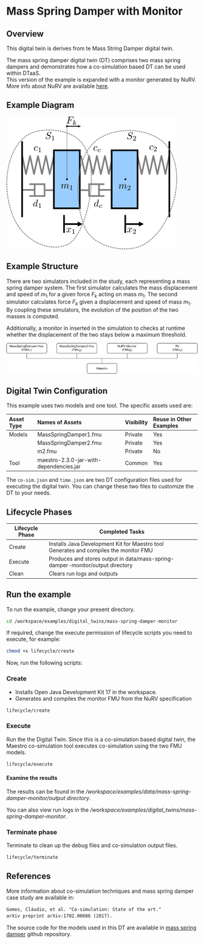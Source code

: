 # Mass Spring Damper with Monitor

## Overview

This digital twin is derives from te Mass String Damper digital twin.

The mass spring damper digital twin (DT) comprises two mass spring dampers
and demonstrates how a co-simulation based DT can be used within DTaaS.    
This version of the example is expanded with a monitor generated by NuRV.
More info about NuRV are available [here](https://es-static.fbk.eu/tools/nurv/).



## Example Diagram

![Mass Spring Damper System](mass-spring-damper_multibody_system.png)

## Example Structure

There are two simulators included in the study, each representing a
mass spring damper system. The first simulator calculates the mass
displacement and speed of $m_1$ for a given force $F_k$ acting on mass $m_1$.
The second simulator calculates force $F_k$ given a displacement and speed of
mass $m_1$. By coupling these simulators, the evolution of the position of
the two masses is computed.

Additionally, a monitor in inserted in the simulation to checks at runtime
whether the displacement of the two stays below a maximum threshold.

![Mass Spring Damper Structure](dt-structure.png)

## Digital Twin Configuration

This example uses two models and one tool. The specific assets used are:

| Asset Type | Names of Assets | Visibility | Reuse in Other Examples |
|:---|:---|:---|:---|
| Models | MassSpringDamper1.fmu | Private | Yes |
|        | MassSpringDamper2.fmu | Private | Yes |
|        | m2.fmu | Private | No |
| Tool | maestro-2.3.0-jar-with-dependencies.jar | Common | Yes |

The `co-sim.json` and `time.json`
are two DT configuration files used for executing the digital twin.
You can change these two files to customize the DT to your needs.

## Lifecycle Phases

| Lifecycle Phase    | Completed Tasks |
| -------- | ------- |
| Create  | Installs Java Development Kit for Maestro tool<br>Generates and compiles the monitor FMU    |
| Execute | Produces and stores output in data/mass-spring-damper-monitor/output directory|
| Clean   | Clears run logs and outputs |

## Run the example

To run the example, change your present directory.

```bash
cd /workspace/examples/digital_twins/mass-spring-damper-monitor
```

If required, change the execute permission of lifecycle scripts
you need to execute, for example:

```bash
chmod +x lifecycle/create
```

Now, run the following scripts:

### Create

 -  Installs Open Java Development Kit 17 in the workspace.
 -  Generates and compiles the monitor FMU from the NuRV specification

```bash
lifecycle/create
```

### Execute

Run the the Digital Twin. Since this is a co-simulation based
digital twin, the Maestro co-simulation tool executes co-simulation
using the two FMU models.

```bash
lifecycle/execute
```

#### Examine the results

The results can be found in the
_/workspace/examples/data/mass-spring-damper-monitor/output directory_.

You can also view run logs in the
_/workspace/examples/digital_twins/mass-spring-damper-monitor_.

### Terminate phase

Terminate to clean up the debug files and co-simulation output files.

```bash
lifecycle/terminate
```

## References

More information about co-simulation techniques and mass spring damper
case study are available in:

```txt
Gomes, Cláudio, et al. "Co-simulation: State of the art."
arXiv preprint arXiv:1702.00686 (2017).
```

The source code for the models used in this DT are available in
[mass spring damper](https://github.com/INTO-CPS-Association/example-mass_spring_damper)
github repository.
